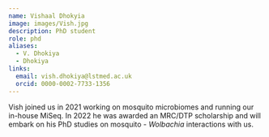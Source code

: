 ```yaml
---
name: Vishaal Dhokyia
image: images/Vish.jpg
description: PhD student
role: phd
aliases:
  - V. Dhokiya
  - Dhokiya
links:
  email: vish.dhokiya@lstmed.ac.uk
  orcid: 0000-0002-7733-1356
---
```


Vish joined us in 2021 working on mosquito microbiomes and running our in-house MiSeq.
In 2022 he was awarded an MRC/DTP scholarship and will embark on his PhD studies on mosquito - _Wolbachia_ interactions with us.
